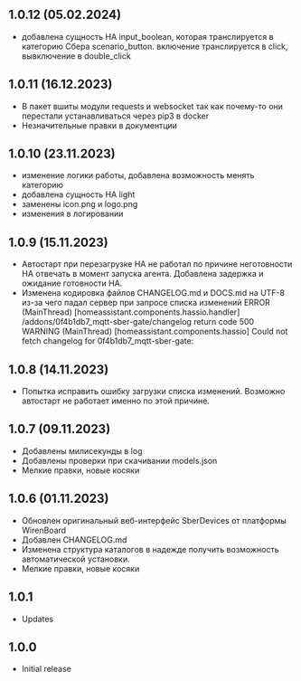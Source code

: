 ﻿## 1.0.12 (05.02.2024)
- добавлена сущность HA input_boolean, которая транслируется в категорию Сбера scenario_button.
включение транслируется в click, вывключение в double_click

## 1.0.11 (16.12.2023)
- В пакет вшиты модули requests и websocket
  так как почему-то они перестали устанавливаться через pip3 в docker
- Незначительные правки в документции

## 1.0.10 (23.11.2023)
- изменение логики работы, добавлена возможность менять категорию
- добавлена сущность HA light
- заменены icon.png и logo.png
- изменения в логировании

## 1.0.9 (15.11.2023)
- Автостарт при перезагрузке HA не работал по причине неготовности HA отвечать в момент
  запуска агента. Добавлена задержка и ожидание готовности HA.
- Изменена кодировка файлов CHANGELOG.md и DOCS.md на UTF-8 
из-за чего падал сервер при запросе списка изменений
ERROR (MainThread) [homeassistant.components.hassio.handler] /addons/0f4b1db7_mqtt-sber-gate/changelog return code 500
WARNING (MainThread) [homeassistant.components.hassio] Could not fetch changelog for 0f4b1db7_mqtt-sber-gate:

## 1.0.8 (14.11.2023)
- Попытка исправить ошибку загрузки списка изменений.
  Возможно автостарт не работает именно по этой причине.

## 1.0.7 (09.11.2023)
- Добавлены милисекунды в log
- Добавлены проверки при скачивании models.json
- Мелкие правки, новые косяки

## 1.0.6 (01.11.2023)
- Обновлен оригинальный веб-интерфейс SberDevices от платформы WirenBoard
- Добавлен CHANGELOG.md
- Изменена структура каталогов в надежде получить возможность автоматической установки.
- Мелкие правки, новые косяки

## 1.0.1

- Updates

## 1.0.0

- Initial release
